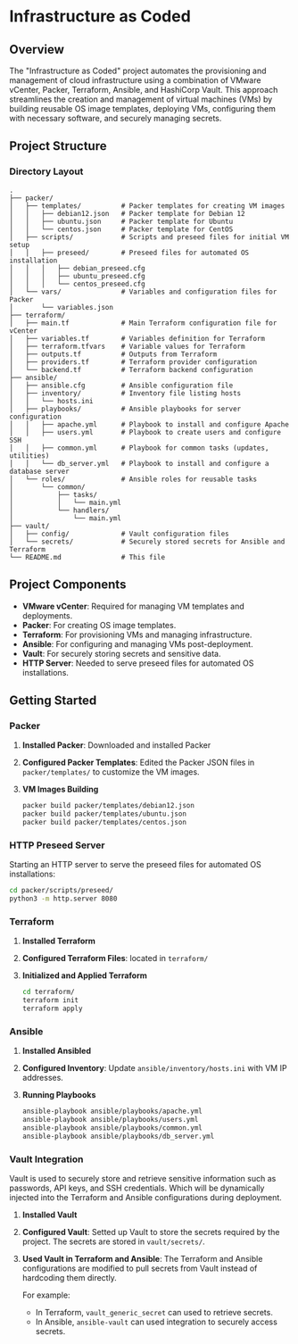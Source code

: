 # Infrastructure as Coded

## Overview

The "Infrastructure as Coded" project automates the provisioning and management of cloud infrastructure using a combination of VMware vCenter, Packer, Terraform, Ansible, and HashiCorp Vault. This approach streamlines the creation and management of virtual machines (VMs) by building reusable OS image templates, deploying VMs, configuring them with necessary software, and securely managing secrets.

## Project Structure

### Directory Layout

```plaintext
.
├── packer/
│   ├── templates/          # Packer templates for creating VM images
│   │   ├── debian12.json   # Packer template for Debian 12
│   │   ├── ubuntu.json     # Packer template for Ubuntu
│   │   └── centos.json     # Packer template for CentOS
│   ├── scripts/            # Scripts and preseed files for initial VM setup
│   │   ├── preseed/        # Preseed files for automated OS installation
│   │   │   ├── debian_preseed.cfg
│   │   │   ├── ubuntu_preseed.cfg
│   │   │   └── centos_preseed.cfg
│   └── vars/               # Variables and configuration files for Packer
│       └── variables.json
├── terraform/
│   ├── main.tf             # Main Terraform configuration file for vCenter
│   ├── variables.tf        # Variables definition for Terraform
│   ├── terraform.tfvars    # Variable values for Terraform
│   ├── outputs.tf          # Outputs from Terraform
│   ├── providers.tf        # Terraform provider configuration
│   └── backend.tf          # Terraform backend configuration
├── ansible/
│   ├── ansible.cfg         # Ansible configuration file
│   ├── inventory/          # Inventory file listing hosts
│   │   └── hosts.ini
│   ├── playbooks/          # Ansible playbooks for server configuration
│   │   ├── apache.yml      # Playbook to install and configure Apache
│   │   ├── users.yml       # Playbook to create users and configure SSH
│   │   ├── common.yml      # Playbook for common tasks (updates, utilities)
│   │   └── db_server.yml   # Playbook to install and configure a database server
│   └── roles/              # Ansible roles for reusable tasks
│       └── common/
│           ├── tasks/
│           │   └── main.yml
│           └── handlers/
│               └── main.yml
├── vault/
│   ├── config/             # Vault configuration files
│   └── secrets/            # Securely stored secrets for Ansible and Terraform
└── README.md               # This file
```
## Project Components

- **VMware vCenter**: Required for managing VM templates and deployments. 
- **Packer**: For creating OS image templates. 
- **Terraform**: For provisioning VMs and managing infrastructure.
- **Ansible**: For configuring and managing VMs post-deployment.
- **Vault**: For securely storing secrets and sensitive data.
- **HTTP Server**: Needed to serve preseed files for automated OS installations.

## Getting Started

### Packer

1. **Installed Packer**: Downloaded and installed Packer 

2. **Configured Packer Templates**: Edited the Packer JSON files in `packer/templates/` to customize the VM images.

3. **VM Images Building**

    ```bash
    packer build packer/templates/debian12.json
    packer build packer/templates/ubuntu.json
    packer build packer/templates/centos.json
    ```

### HTTP Preseed Server

Starting an HTTP server to serve the preseed files for automated OS installations:

```bash
cd packer/scripts/preseed/
python3 -m http.server 8080
```
### Terraform

1. **Installed Terraform**

2. **Configured Terraform Files**: located in `terraform/` 

3. **Initialized and Applied Terraform**

    ```bash
    cd terraform/
    terraform init
    terraform apply
    ```

### Ansible

1. **Installed Ansibled**

2. **Configured Inventory**: Update `ansible/inventory/hosts.ini` with VM IP addresses.

3. **Running Playbooks**

    ```bash
    ansible-playbook ansible/playbooks/apache.yml
    ansible-playbook ansible/playbooks/users.yml
    ansible-playbook ansible/playbooks/common.yml
    ansible-playbook ansible/playbooks/db_server.yml
    ```


### Vault Integration

Vault is used to securely store and retrieve sensitive information such as passwords, API keys, and SSH credentials. Which will be dynamically injected into the Terraform and Ansible configurations during deployment.

1. **Installed Vault**

2. **Configured Vault**: Setted up Vault to store the secrets required by the project. The secrets are stored in `vault/secrets/`.

3. **Used Vault in Terraform and Ansible**: The Terraform and Ansible configurations are modified to pull secrets from Vault instead of hardcoding them directly.

   For example:
   - In Terraform, `vault_generic_secret` can used to retrieve secrets.
   - In Ansible, `ansible-vault` can used integration to securely access secrets.
